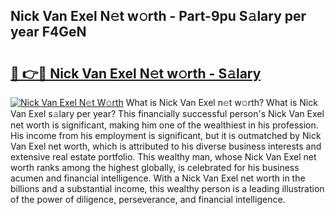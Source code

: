 ## Nick Van Exel N𝚎t w𝚘rth - Part-9pu S𝚊lary per year F4GeN

# <h2><a href="http://gc1rq2z.nevu.top/?p=Nick+Van+Exel">🔗 👉🔴 Nick Van Exel N𝚎t w𝚘rth - S𝚊lary</a></h2>

[![Nick Van Exel N𝚎t W𝚘rth](https://i.imgur.com/Oavwk0R.jpeg)](http://gc1rq2z.nevu.top/?p=Nick+Van+Exel)
What is Nick Van Exel n𝚎t w𝚘rth? What is Nick Van Exel s𝚊lary per year?
This financially successful person's Nick Van Exel net worth is significant, making him one of the wealthiest in his profession. His income from his employment is significant, but it is outmatched by Nick Van Exel net worth, which is attributed to his diverse business interests and extensive real estate portfolio. This wealthy man, whose Nick Van Exel net worth ranks among the highest globally, is celebrated for his business acumen and financial intelligence. With a Nick Van Exel net worth in the billions and a substantial income, this wealthy person is a leading illustration of the power of diligence, perseverance, and financial intelligence.
